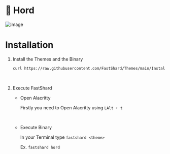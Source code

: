 # 🍁 Hord

![image](https://user-images.githubusercontent.com/117211251/204068505-ee1de7d1-0b0e-4cc4-ad58-4f2e172320dc.png)

# Installation

1. Install the Themes and the Binary

    ```bash
    curl https://raw.githubusercontent.com/FastShard/Themes/main/Installer/install.sh | sh
    ```
<br />

2. Execute FastShard
  
    * Open Alacritty
   
      Firstly you need to Open Alacritty using `LAlt + t`
      
      <br />
      
    * Execute Binary
      
      In your Terminal type `fastshard <theme>`
      
      Ex. `fastshard hord`
